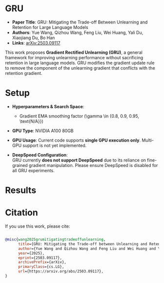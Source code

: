 # GRU

- **Paper Title**: GRU: Mitigating the Trade-off Between Unlearning and Retention for Large Language Models
- **Authors**: Yue Wang, Qizhou Wang, Feng Liu, Wei Huang, Yali Du, Xiaojiang Du, Bo Han
- **Links**: [arXiv:2503.09117](https://arxiv.org/abs/2503.09117)


This work proposes **Gradient Rectified Unlearning (GRU)**, a general framework for improving unlearning performance without sacrificing retention in large language models. GRU modifies the gradient update rule to remove the component of the unlearning gradient that conflicts with the retention gradient.

# Setup

- **Hyperparameters & Search Space**:
  - Gradient EMA smoothing factor \(\gamma \in \{0.8, 0.9, 0.95, \text{N/A}\}\)


- **GPU Type**: NVIDIA A100 80GB  
- **GPU Usage**: Current code supports **single GPU execution only**. Multi-GPU support is not yet implemented.

- **DeepSpeed Configuration**:  
  GRU currently **does not support DeepSpeed** due to its reliance on fine-grained gradient manipulation. Please ensure DeepSpeed is disabled for all GRU experiments.

# Results


# Citation


If you use this work, please cite:

```bibtex

@misc{wang2025grumitigatingtradeoffunlearning,
      title={GRU: Mitigating the Trade-off between Unlearning and Retention for Large Language Models},
      author={Yue Wang and Qizhou Wang and Feng Liu and Wei Huang and Yali Du and Xiaojiang Du and Bo Han},
      year={2025},
      eprint={2503.09117},
      archivePrefix={arXiv},
      primaryClass={cs.LG},
      url={https://arxiv.org/abs/2503.09117},
}
```